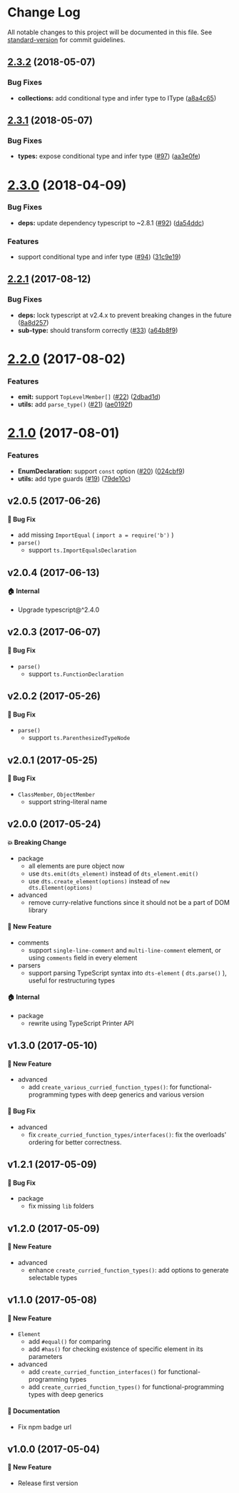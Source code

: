 # Change Log

All notable changes to this project will be documented in this file. See [standard-version](https://github.com/conventional-changelog/standard-version) for commit guidelines.

<a name="2.3.2"></a>
## [2.3.2](https://github.com/ikatyang/dts-element/compare/v2.3.1...v2.3.2) (2018-05-07)


### Bug Fixes

* **collections:** add conditional type and infer type to IType ([a8a4c65](https://github.com/ikatyang/dts-element/commit/a8a4c65))



<a name="2.3.1"></a>
## [2.3.1](https://github.com/ikatyang/dts-element/compare/v2.3.0...v2.3.1) (2018-05-07)


### Bug Fixes

* **types:** expose conditional type and infer type ([#97](https://github.com/ikatyang/dts-element/issues/97)) ([aa3e0fe](https://github.com/ikatyang/dts-element/commit/aa3e0fe))



<a name="2.3.0"></a>
# [2.3.0](https://github.com/ikatyang/dts-element/compare/v2.2.1...v2.3.0) (2018-04-09)


### Bug Fixes

* **deps:** update dependency typescript to ~2.8.1 ([#92](https://github.com/ikatyang/dts-element/issues/92)) ([da54ddc](https://github.com/ikatyang/dts-element/commit/da54ddc))


### Features

* support conditional type and infer type ([#94](https://github.com/ikatyang/dts-element/issues/94)) ([31c9e19](https://github.com/ikatyang/dts-element/commit/31c9e19))



<a name="2.2.1"></a>
## [2.2.1](https://github.com/ikatyang/dts-element/compare/v2.2.0...v2.2.1) (2017-08-12)


### Bug Fixes

* **deps:** lock typescript at v2.4.x to prevent breaking changes in the future ([8a8d257](https://github.com/ikatyang/dts-element/commit/8a8d257))
* **sub-type:** should transform correctly ([#33](https://github.com/ikatyang/dts-element/issues/33)) ([a64b8f9](https://github.com/ikatyang/dts-element/commit/a64b8f9))



<a name="2.2.0"></a>
# [2.2.0](https://github.com/ikatyang/dts-element/compare/v2.1.0...v2.2.0) (2017-08-02)


### Features

* **emit:** support `TopLevelMember[]` ([#22](https://github.com/ikatyang/dts-element/issues/22)) ([2dbad1d](https://github.com/ikatyang/dts-element/commit/2dbad1d))
* **utils:** add `parse_type()` ([#21](https://github.com/ikatyang/dts-element/issues/21)) ([ae0192f](https://github.com/ikatyang/dts-element/commit/ae0192f))



<a name="2.1.0"></a>
# [2.1.0](https://github.com/ikatyang/dts-element/compare/v2.0.5...v2.1.0) (2017-08-01)


### Features

* **EnumDeclaration:** support `const` option ([#20](https://github.com/ikatyang/dts-element/issues/20)) ([024cbf9](https://github.com/ikatyang/dts-element/commit/024cbf9))
* **utils:** add type guards ([#19](https://github.com/ikatyang/dts-element/issues/19)) ([79de10c](https://github.com/ikatyang/dts-element/commit/79de10c))



## v2.0.5 (2017-06-26)

#### 🐛 Bug Fix
- add missing `ImportEqual` ( `import a = require('b')` )
- `parse()`
  - support `ts.ImportEqualsDeclaration`

## v2.0.4 (2017-06-13)

#### 🏠 Internal
- Upgrade typescript@^2.4.0

## v2.0.3 (2017-06-07)

#### 🐛 Bug Fix
- `parse()`
  - support `ts.FunctionDeclaration`

## v2.0.2 (2017-05-26)

#### 🐛 Bug Fix
- `parse()`
  - support `ts.ParenthesizedTypeNode`

## v2.0.1 (2017-05-25)

#### 🐛 Bug Fix
- `ClassMember`, `ObjectMember`
  - support string-literal name

## v2.0.0 (2017-05-24)

#### 💥 Breaking Change
- package
  - all elements are pure object now
  - use `dts.emit(dts_element)` instead of `dts_element.emit()`
  - use `dts.create_element(options)` instead of `new dts.Element(options)`
- advanced
  - remove curry-relative functions since it should not be a part of DOM library

#### 🚀 New Feature
- comments
  - support `single-line-comment` and `multi-line-comment` element, or using `comments` field in every element
- parsers
  - support parsing TypeScript syntax into `dts-element` ( `dts.parse()` ), useful for restructuring types

#### 🏠 Internal
- package
  - rewrite using TypeScript Printer API

## v1.3.0 (2017-05-10)

#### 🚀 New Feature
- advanced
  - add `create_various_curried_function_types()`: for functional-programming types with deep generics and various version

#### 🐛 Bug Fix
- advanced
  - fix `create_curried_function_types/interfaces()`: fix the overloads' ordering for better correctness.

## v1.2.1 (2017-05-09)

#### 🐛 Bug Fix
- package
  - fix missing `lib` folders

## v1.2.0 (2017-05-09)

#### 🚀 New Feature
- advanced
  - enhance `create_curried_function_types()`: add options to generate selectable types

## v1.1.0 (2017-05-08)

#### 🚀 New Feature
- `Element`
  - add `#equal()` for comparing
  - add `#has()` for checking existence of specific element in its parameters
- advanced
  - add `create_curried_function_interfaces()` for functional-programming types
  - add `create_curried_function_types()` for functional-programming types with deep generics

#### 📝 Documentation
- Fix npm badge url

## v1.0.0 (2017-05-04)

#### 🚀 New Feature
- Release first version
